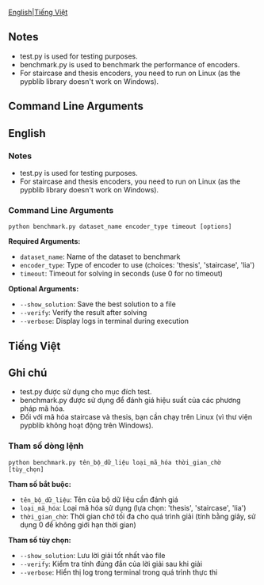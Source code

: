 [English](#english)|[Tiếng Việt](#tiếng-việt)
## Notes
- test.py is used for testing purposes.
- benchmark.py is used to benchmark the performance of encoders.
- For staircase and thesis encoders, you need to run on Linux (as the pypblib library doesn't work on Windows).

## Command Line Arguments

## English
### Notes
- test.py is used for testing purposes.
- For staircase and thesis encoders, you need to run on Linux (as the pypblib library doesn't work on Windows).
### Command Line Arguments
```
python benchmark.py dataset_name encoder_type timeout [options]
```

**Required Arguments:**
- `dataset_name`: Name of the dataset to benchmark
- `encoder_type`: Type of encoder to use (choices: 'thesis', 'staircase', 'lia')
- `timeout`: Timeout for solving in seconds (use 0 for no timeout)

**Optional Arguments:**
- `--show_solution`: Save the best solution to a file
- `--verify`: Verify the result after solving
- `--verbose`: Display logs in terminal during execution

## Tiếng Việt
## Ghi chú
- test.py được sử dụng cho mục đích test.
- benchmark.py được sử dụng để đánh giá hiệu suất của các phương pháp mã hóa.
- Đối với mã hóa staircase và thesis, bạn cần chạy trên Linux (vì thư viện pypblib không hoạt động trên Windows).
### Tham số dòng lệnh
```
python benchmark.py tên_bộ_dữ_liệu loại_mã_hóa thời_gian_chờ [tùy_chọn]
```

**Tham số bắt buộc:**
- `tên_bộ_dữ_liệu`: Tên của bộ dữ liệu cần đánh giá
- `loại_mã_hóa`: Loại mã hóa sử dụng (lựa chọn: 'thesis', 'staircase', 'lia')
- `thời_gian_chờ`: Thời gian chờ tối đa cho quá trình giải (tính bằng giây, sử dụng 0 để không giới hạn thời gian)

**Tham số tùy chọn:**
- `--show_solution`: Lưu lời giải tốt nhất vào file
- `--verify`: Kiểm tra tính đúng đắn của lời giải sau khi giải
- `--verbose`: Hiển thị log trong terminal trong quá trình thực thi